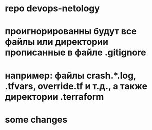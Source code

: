 # repo devops-netology
# проигнорированны будут все файлы или директории прописанные в файле .gitignore
# например: файлы crash.*.log, .tfvars, override.tf и т.д., а также директории .terraform
# some changes
